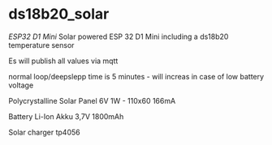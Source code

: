 # ds18b20_solar
*ESP32 D1 Mini*
Solar powered ESP 32 D1 Mini including a ds18b20 temperature sensor

Es will publish all values via mqtt

normal loop/deepslepp time is 5 minutes - will increas in case of low battery voltage

Polycrystalline Solar Panel
6V 1W -  110x60 166mA 

Battery
Li-Ion Akku 3,7V 1800mAh

Solar charger
tp4056
